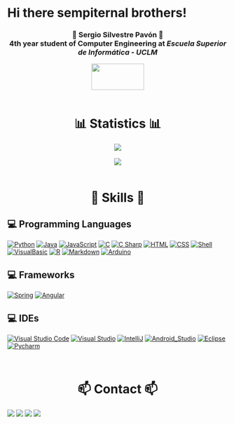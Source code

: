 # Hi there sempiternal brothers!

<div align="center">
    <h3>🤘 Sergio Silvestre Pavón 🤘 <br> 
      4th year student of Computer Engineering at <i>Escuela Superior de Informática - UCLM</i>
    </h3>
    <img src="https://esi.uclm.es/assets/esi_logo-7a426d674c8af39655a438edfffc2668fba3816e796aa1608208d8161a2c8b01.png" width="120" height="60" vertical-align="baseline">
</div>
<br>

<h1 align = "middle">📊 Statistics 📊</h1>

<div align="center">
    <a href="https://github.com/anuraghazra/github-readme-stats">
        <img align="middle" src="https://github-readme-stats.vercel.app/api?username=Sergio-Silvestre&count_private=true&show_icons=true&theme=github_dark"/>
    </a>
    <br>
    <br>
    <a href="https://github.com/anuraghazra/github-readme-stats">
        <img align="middle" src="https://github-readme-stats.vercel.app/api/top-langs/?username=Sergio-Silvestre&layout=compact&theme=github_dark"/>
    </a>
</div>
<br>

<h1 align = "middle">🚀 Skills 🚀</h1>

## 💻 Programming Languages
[![Python](https://img.shields.io/badge/Python-3776AB?style=for-the-badge&logo=python&logoColor=white&labelColor=303A40)]()
[![Java](https://img.shields.io/badge/Java-007396?style=for-the-badge&logo=java&logoColor=white&labelColor=303A40)]()
[![JavaScript](https://img.shields.io/badge/JavaScript-F7DF1E?style=for-the-badge&logo=javascript&logoColor=white&labelColor=303A40)]()
[![C](https://img.shields.io/badge/C-A8B9CC?style=for-the-badge&logo=c&logoColor=white&labelColor=303A40)]()
[![C Sharp](https://img.shields.io/badge/C_Sharp-239120?style=for-the-badge&logo=c-sharp&logoColor=white&labelColor=303A40)]()
[![HTML](https://img.shields.io/badge/HTML5-E34F26?style=for-the-badge&logo=html5&logoColor=white&labelColor=303A40)]()
[![CSS](https://img.shields.io/badge/CSS3-1572B6?style=for-the-badge&logo=css3&logoColor=white&labelColor=303A40)]()
[![Shell](https://img.shields.io/badge/Shell-4EAA25?style=for-the-badge&logo=gnu-bash&logoColor=white&labelColor=303A40)]()
[![VisualBasic](https://img.shields.io/badge/VB.NET-512BD4?style=for-the-badge&logo=.net&logoColor=white&labelColor=303A40)]()
[![R](https://img.shields.io/badge/R-276DC3?style=for-the-badge&logo=R&logoColor=white&labelColor=303A40)]()
[![Markdown](https://img.shields.io/badge/Markdown-000000?style=for-the-badge&logo=Markdown&logoColor=white&labelColor=303A40)]()
[![Arduino](https://img.shields.io/badge/Arduino-00979D?style=for-the-badge&logo=Arduino&logoColor=white&labelColor=303A40)]()

## 💻 Frameworks
[![Spring](https://img.shields.io/badge/spring-6DB33F?style=for-the-badge&logo=spring&logoColor=white&labelColor=303A40)]()
[![Angular](https://img.shields.io/badge/angular-DD0031?style=for-the-badge&logo=angular&logoColor=white&labelColor=303A40)]()

## 💻 IDEs
[![Visual Studio Code](https://img.shields.io/badge/VS_Code-007ACC?style=for-the-badge&logo=visual-studio-code&logoColor=white&labelColor=303A40)]()
[![Visual Studio](https://img.shields.io/badge/Visual_Studio-5C2D91?style=for-the-badge&logo=VisualStudio&logoColor=white&labelColor=303A40)]()
[![IntelliJ](https://img.shields.io/badge/IntelliJ_Idea-000000?style=for-the-badge&logo=intellij-idea&logoColor=white&labelColor=303A40)]()
[![Android_Studio](https://img.shields.io/badge/Android_Studio-3DDC84?style=for-the-badge&logo=android-studio&logoColor=white&labelColor=303A40)]()
[![Eclipse](https://img.shields.io/badge/Eclipse-2C2255?style=for-the-badge&logo=Eclipse&logoColor=white&labelColor=303A40)]()
[![Pycharm](https://img.shields.io/badge/Pycharm-000000?style=for-the-badge&logo=Pycharm&logoColor=white&labelColor=303A40)]()

<br>
<h1 align = "middle">📫 Contact 📫</h1>
<a href="mailto:sergi.silv.pav@gmail.com"><img src="https://img.shields.io/badge/Gmail-EA4335?style=for-the-badge&logo=gmail&logoColor=white&labelColor=303A40"/></a>
<a href="mailto:Sergio.Silvestre@alu.uclm.es"><img src="https://img.shields.io/badge/Outlook-0078D4?style=for-the-badge&logo=microsoft-outlook&logoColor=white&labelColor=303A40"/></a>
<a href="https://www.linkedin.com/in/sergio-silvestre-pav%C3%B3n-081011224/"><img src="https://img.shields.io/badge/linkedin-0A66C2?style=for-the-badge&logo=linkedin&logoColor=white&labelColor=303A40"/></a>
<a href="https://t.me/Faderofol"><img src="https://img.shields.io/badge/Telegram-26A5E4?style=for-the-badge&logo=telegram&logoColor=white&labelColor=303A40"/></a>
